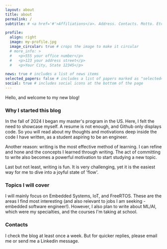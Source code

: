 ```yaml
---
layout: about
title: about
permalink: /
subtitle: # <a href='#'>Affiliations</a>. Address. Contacts. Motto. Etc.

profile:
  align: right
  image: my-profile.jpg
  image_circular: true # crops the image to make it circular
  # more_info: >
  #   <p>555 your office number</p>
  #   <p>123 your address street</p>
  #   <p>Your City, State 12345</p>

news: true # includes a list of news items
selected_papers: false # includes a list of papers marked as "selected={true}"
social: true # includes social icons at the bottom of the page
---
```


Hello, and welcome to my new blog!

### Why I started this blog

In the fall of 2024 I began my master's program in the US. Here, I felt the need to showcase myself. A resume is not enough, and Github only displays code. So you will read about my thoughts and motivations deep inside the code I have written, as a student aspiring to be an engineer.

Another reason: writing is the most effective method of learning. I can refine and hone and the concepts I learned through writing. The act of committing to write also becomes a powerful motivation to start studying a new topic.

Last but not least, writing is fun. It is very challenging, yet it is the easiest way for me to dive into a joyful state of 'flow'.

### Topics I will cover

I will mainly focus on Embedded Systems, IoT, and FreeRTOS. These are the areas I find most interesting (and also relevant to jobs I am seeking - embedded software engineer!). However, I also plan to write about ML/AI, which were my specialties, and the courses I'm taking at school.

### Contacts

I check the blog at least once a week. But for quicker replies, please email me or send me a Linkedin message.
